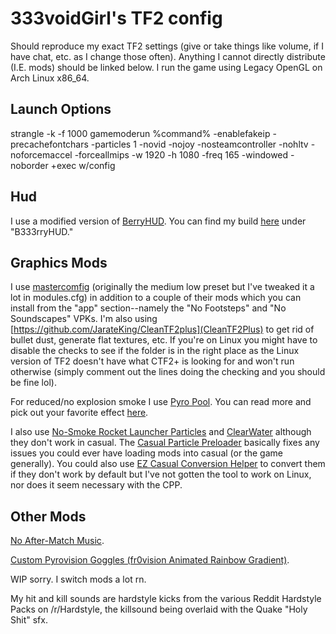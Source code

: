 # 333voidGirl's TF2 config
Should reproduce my exact TF2 settings (give or take things like volume, if I have chat, etc. as I change those often). Anything I cannot directly distribute (I.E. mods) should be linked below. I run the game using Legacy OpenGL on Arch Linux x86_64. 

## Launch Options
strangle -k -f 1000 gamemoderun %command% -enablefakeip -precachefontchars -particles 1 -novid -nojoy -nosteamcontroller -nohltv -noforcemaccel -forceallmips -w 1920 -h 1080 -freq 165 -windowed -noborder +exec w/config

## Hud
I use a modified version of [BerryHUD](https://github.com/hexereii/berryhud). You can find my build [here](https://magentahardcore.com/etc/anticopyright) under "B333rryHUD."

## Graphics Mods
I use [mastercomfig](https://comfig.app/) (originally the medium low preset but I've tweaked it a lot in modules.cfg) in addition to a couple of their mods which you can install from the "app" section--namely the "No Footsteps" and "No Soundscapes" VPKs. I'm also using [https://github.com/JarateKing/CleanTF2plus](CleanTF2Plus) to get rid of bullet dust, generate flat textures, etc. If you're on Linux you might have to disable the checks to see if the folder is in the right place as the Linux version of TF2 doesn't have what CTF2+ is looking for and won't run otherwise (simply comment out the lines doing the checking and you should be fine lol). 

For reduced/no explosion smoke I use [Pyro Pool](https://drive.google.com/file/d/0B_loCHMSRedyc2ZqVWZGVXVFWGs/view?resourcekey=0-kLQ4d6BeqOGqIFEwHEjvug). You can read more and pick out your favorite effect [here](https://www.teamfortress.tv/25647).

I also use [No-Smoke Rocket Launcher Particles](https://gamebanana.com/mods/12418) and [ClearWater](https://gamebanana.com/mods/199840) although they don't work in casual. The [Casual Particle Preloader](https://gamebanana.com/tools/19049) basically fixes any issues you could ever have loading mods into casual (or the game generally). You could also use [EZ Casual Conversion Helper](https://gamebanana.com/tools/18215) to convert them if they don't work by default but I've not gotten the tool to work on Linux, nor does it seem necessary with the CPP.

## Other Mods

[No After-Match Music](https://gamebanana.com/sounds/33479).

[Custom Pyrovision Goggles (fr0vision Animated Rainbow Gradient)](https://gamebanana.com/mods/547776). 

WIP sorry. I switch mods a lot rn.

My hit and kill sounds are hardstyle kicks from the various Reddit Hardstyle Packs on /r/Hardstyle, the killsound being overlaid with the Quake "Holy Shit" sfx. 
